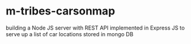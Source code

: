 # m-tribes-carsonmap

building a Node JS server with REST API implemented in Express JS to serve up a list of car locations stored in mongo DB 